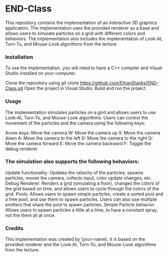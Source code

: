 # END-Class

This repository contains the implementation of an interactive 3D graphics application. The implementation uses the provided renderer as a base and allows users to simulate particles on a grid with different colors and behaviors. The implementation also includes the implementation of Look-At, Turn-To, and Mouse-Look algorithms from the lecture.

<h3>Installation</h3>
To use the implementation, you will need to have a C++ compiler and Visual Studio installed on your computer.

Clone the repository using git clone https://github.com/EthanStanks/END-Class.git
Open the project in Visual Studio.
Build and run the project.

<h3>Usage</h3>
The implementation simulates particles on a grid and allows users to use Look-At, Turn-To, and Mouse-Look algorithms. Users can control the movement of the particles and the camera using the following keys:

Arrow keys: Move the camera
W: Move the camera up
S: Move the camera down
A: Move the camera to the left
D: Move the camera to the right
Q: Move the camera forward
E: Move the camera backward
F: Toggle the debug renderer

<h3>The simulation also supports the following behaviors:</h3>
Update functionality: Updates the velocity of the particles, spawns particles, moves the camera, collects input, color update changes, etc.
Debug Renderer: Renders a grid (simulating a floor), changes the colors of the grid based on time, and allows users to cycle through the colors of the grid.
Pools: Allows users to spawn simple particles, create a sorted pool and a free pool, and use them to spawn particles. Users can also use multiple emitters that share the pool to spawn particles.
Simple Particle behavior: Allows users to spawn particles a little at a time, to have a constant spray, not fire them all at once.
  
<h3>Credits</h3>
This implementation was created by [your-name]. It is based on the provided renderer and the Look-At, Turn-To, and Mouse-Look algorithms from the lecture.
